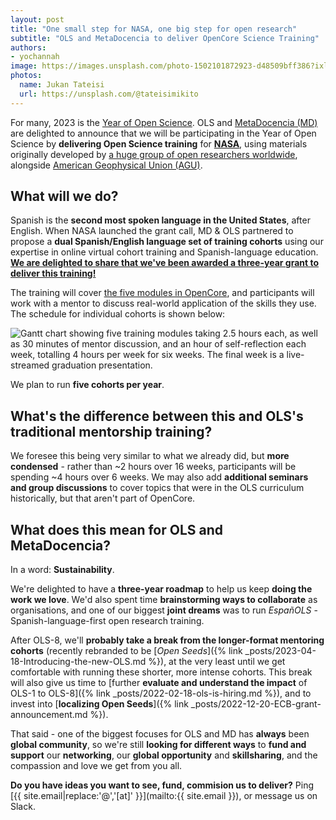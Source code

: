 ```yaml
---
layout: post
title: "One small step for NASA, one big step for open research"
subtitle: "OLS and MetaDocencia to deliver OpenCore Science Training"
authors:
- yochannah
image: https://images.unsplash.com/photo-1502101872923-d48509bff386?ixlib=rb-4.0.3&ixid=MnwxMjA3fDB8MHxwaG90by1wYWdlfHx8fGVufDB8fHx8&auto=format&fit=crop&w=1032&q=80
photos:
  name: Jukan Tateisi
  url: https://unsplash.com/@tateisimikito
---
```


For many, 2023 is the [Year of Open Science](https://www.whitehouse.gov/ostp/news-updates/2023/01/11/fact-sheet-biden-harris-administration-announces-new-actions-to-advance-open-and-equitable-research/). OLS and [MetaDocencia (MD)](https://www.metadocencia.org/) are delighted to announce that we will be participating in the Year of Open Science by **delivering Open Science training** for **[NASA](https://www.nasa.gov/)**, using materials originally developed by [a huge group of open researchers worldwide](https://opensciency.github.io/sprint-content/#contributors), alongside [American Geophysical Union (AGU)](https://www.agu.org/).

## What will we do? 

Spanish is the **second most spoken language in the United States**, after English. When NASA launched the grant call, MD & OLS partnered to propose a **dual Spanish/English language set of training cohorts** using our expertise in online virtual cohort training and Spanish-language education. [**We are delighted to share that we've been awarded a three-year grant to deliver this training!**](https://www.nasa.gov/centers/marshall/news/releases/2023/nasa-boosts-open-science-through-innovative-training/)

The training will cover [the five modules in OpenCore](https://opensciency.github.io/sprint-content), and participants will work with a mentor to discuss real-world application of the skills they use. The schedule for individual cohorts is shown below: 

![Gantt chart showing five training modules taking 2.5 hours each, as well as 30 minutes of mentor discussion, and an hour of self-reflection each week, totalling 4 hours per week for six weeks. The final week is a live-streamed graduation presentation.](https://hackmd.io/_uploads/Hk-H2tEb2.png)
  
We plan to run **five cohorts per year**. 
  
## What's the difference between this and OLS's traditional mentorship training? 

We foresee this being very similar to what we already did, but **more condensed** - rather than ~2 hours over 16 weeks, participants will be spending ~4 hours over 6 weeks. We may also add **additional seminars and group discussions** to cover topics that were in the OLS curriculum historically, but that aren't part of OpenCore. 

## What does this mean for OLS and MetaDocencia? 

In a word: **Sustainability**. 

We're delighted to have a **three-year roadmap** to help us keep **doing the work we love**. We'd also spent time **brainstorming ways to collaborate** as organisations, and one of our biggest **joint dreams** was to run *EspañOLS* - Spanish-language-first open research training.

After OLS-8, we'll **probably take a break from the longer-format mentoring cohorts** (recently rebranded to be [*Open Seeds*]({% link  _posts/2023-04-18-Introducing-the-new-OLS.md %}), at the very least until we get comfortable with running these shorter, more intense cohorts. This break will also give us time to [further **evaluate and understand the impact** of OLS-1 to OLS-8]({% link  _posts/2022-02-18-ols-is-hiring.md %}), and to invest into [**localizing Open Seeds**]({% link _posts/2022-12-20-ECB-grant-announcement.md %}). 

That said - one of the biggest focuses for OLS and MD has **always** been **global community**, so we're still **looking for different ways** to **fund and support** our **networking**, our **global opportunity** and **skillsharing**, and the compassion and love we get from you all. 

<i class="fa-solid fa-envelope-open-text"></i> **Do you have ideas you want to see, fund, commision us to deliver?** Ping [{{ site.email|replace:'@','[at]' }}](mailto:{{ site.email }}), or message us on Slack. 
